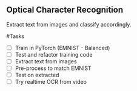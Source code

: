 ## Optical Character Recognition
Extract text from images and classify accordingly. 

#Tasks
- [ ] Train in PyTorch (EMNIST - Balanced)
- [ ] Test and refactor training code
- [ ] Extract text from images
- [ ] Pre-process to match EMNIST 
- [ ] Test on extracted
- [ ] Try realtime OCR from video
